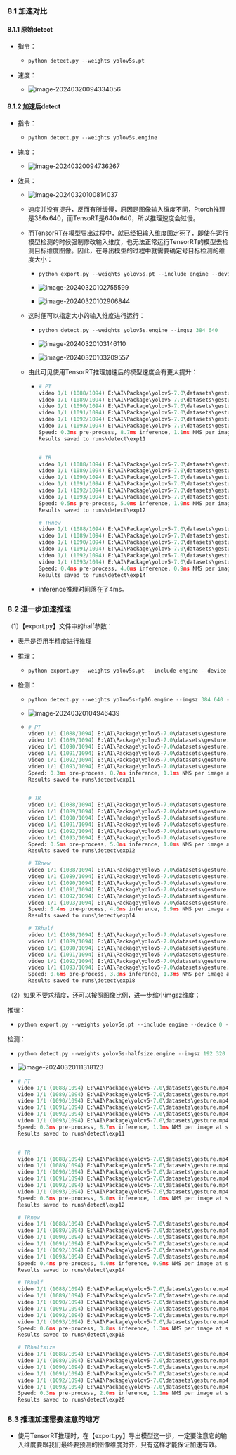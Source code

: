 ### 8.1 加速对比

#### 8.1.1 原始detect

* 指令：

  * ```python
    python detect.py --weights yolov5s.pt
    ```

* 速度：

  * ![image-20240320094334056](C:\Users\10482\AppData\Roaming\Typora\typora-user-images\image-20240320094334056.png)

#### 8.1.2 加速后detect

* 指令：

  * ```python
    python detect.py --weights yolov5s.engine
    ```

* 速度：

  * ![image-20240320094736267](C:\Users\10482\AppData\Roaming\Typora\typora-user-images\image-20240320094736267.png)

* 效果：

  * ![image-20240320100814037](C:\Users\10482\AppData\Roaming\Typora\typora-user-images\image-20240320100814037.png)

  * 速度并没有提升，反而有所缓慢，原因是图像输入维度不同，Ptorch推理是386x640，而TensoRT是640x640，所以推理速度会过慢。

  * 而TensorRT在模型导出过程中，就已经把输入维度固定死了，即使在运行模型检测的时候强制修改输入维度，也无法正常运行TensorRT的模型去检测目标维度图像。因此，在导出模型的过程中就需要确定号目标检测的维度大小：

    * ```python
      python export.py --weights yolov5s.pt --include engine --device 0 --img 384 640
      ```

    * ![image-20240320102755599](C:\Users\10482\AppData\Roaming\Typora\typora-user-images\image-20240320102755599.png)

    * ![image-20240320102906844](C:\Users\10482\AppData\Roaming\Typora\typora-user-images\image-20240320102906844.png)

  * 这时便可以指定大小的输入维度进行运行：

    * ```python
      python detect.py --weights yolov5s.engine --imgsz 384 640
      ```

    * ![image-20240320103146110](C:\Users\10482\AppData\Roaming\Typora\typora-user-images\image-20240320103146110.png)

    * ![image-20240320103209557](C:\Users\10482\AppData\Roaming\Typora\typora-user-images\image-20240320103209557.png)

  * 由此可见使用TensorRT推理加速后的模型速度会有更大提升：

    * ```python
      # PT
      video 1/1 (1088/1094) E:\AI\Package\yolov5-7.0\datasets\gesture.mp4: 384x640 1 person, 1 tie, 5 apples, 1 orange, 9.0ms
      video 1/1 (1089/1094) E:\AI\Package\yolov5-7.0\datasets\gesture.mp4: 384x640 1 person, 1 tie, 5 apples, 1 orange, 10.0ms
      video 1/1 (1090/1094) E:\AI\Package\yolov5-7.0\datasets\gesture.mp4: 384x640 1 person, 1 tie, 5 apples, 1 orange, 9.0ms
      video 1/1 (1091/1094) E:\AI\Package\yolov5-7.0\datasets\gesture.mp4: 384x640 1 person, 1 tie, 5 apples, 1 orange, 10.0ms
      video 1/1 (1092/1094) E:\AI\Package\yolov5-7.0\datasets\gesture.mp4: 384x640 1 person, 1 tie, 5 apples, 1 orange, 9.0ms
      video 1/1 (1093/1094) E:\AI\Package\yolov5-7.0\datasets\gesture.mp4: 384x640 1 person, 1 tie, 5 apples, 1 orange, 8.0ms
      Speed: 0.3ms pre-process, 8.7ms inference, 1.1ms NMS per image at shape (1, 3, 640, 640)
      Results saved to runs\detect\exp11
      
      
      # TR
      video 1/1 (1088/1094) E:\AI\Package\yolov5-7.0\datasets\gesture.mp4: 640x640 1 person, 1 tie, 5 apples, 2 oranges, 3.0ms
      video 1/1 (1089/1094) E:\AI\Package\yolov5-7.0\datasets\gesture.mp4: 640x640 1 person, 1 tie, 5 apples, 1 orange, 6.0ms
      video 1/1 (1090/1094) E:\AI\Package\yolov5-7.0\datasets\gesture.mp4: 640x640 1 person, 1 tie, 5 apples, 2 oranges, 7.1ms
      video 1/1 (1091/1094) E:\AI\Package\yolov5-7.0\datasets\gesture.mp4: 640x640 1 person, 5 apples, 1 orange, 5.0ms
      video 1/1 (1092/1094) E:\AI\Package\yolov5-7.0\datasets\gesture.mp4: 640x640 1 person, 5 apples, 1 orange, 8.5ms
      video 1/1 (1093/1094) E:\AI\Package\yolov5-7.0\datasets\gesture.mp4: 640x640 1 person, 5 apples, 1 orange, 3.2ms
      Speed: 0.5ms pre-process, 5.0ms inference, 1.0ms NMS per image at shape (1, 3, 640, 640)
      Results saved to runs\detect\exp12
      
      # TRnew
      video 1/1 (1088/1094) E:\AI\Package\yolov5-7.0\datasets\gesture.mp4: 384x640 1 person, 1 tie, 5 apples, 1 orange, 6.2ms
      video 1/1 (1089/1094) E:\AI\Package\yolov5-7.0\datasets\gesture.mp4: 384x640 1 person, 1 tie, 5 apples, 1 orange, 3.6ms
      video 1/1 (1090/1094) E:\AI\Package\yolov5-7.0\datasets\gesture.mp4: 384x640 1 person, 1 tie, 5 apples, 1 orange, 4.7ms
      video 1/1 (1091/1094) E:\AI\Package\yolov5-7.0\datasets\gesture.mp4: 384x640 1 person, 1 tie, 5 apples, 1 orange, 4.0ms
      video 1/1 (1092/1094) E:\AI\Package\yolov5-7.0\datasets\gesture.mp4: 384x640 1 person, 1 tie, 5 apples, 1 orange, 4.8ms
      video 1/1 (1093/1094) E:\AI\Package\yolov5-7.0\datasets\gesture.mp4: 384x640 1 person, 1 tie, 5 apples, 1 orange, 3.4ms
      Speed: 0.4ms pre-process, 4.0ms inference, 0.9ms NMS per image at shape (1, 3, 384, 640)
      Results saved to runs\detect\exp14
      ```

    * inference推理时间落在了4ms。

### 8.2 进一步加速推理

（1）【export.py】文件中的half参数：

* 表示是否用半精度进行推理

* 推理：

  * ```python
    python export.py --weights yolov5s.pt --include engine --device 0 --img 384 640 --half
    ```

* 检测：

  * ```python
    python detect.py --weights yolov5s-fp16.engine --imgsz 384 640 --half
    ```

  * ![image-20240320104946439](C:\Users\10482\AppData\Roaming\Typora\typora-user-images\image-20240320104946439.png)

  * ```python
    # PT
    video 1/1 (1088/1094) E:\AI\Package\yolov5-7.0\datasets\gesture.mp4: 384x640 1 person, 1 tie, 5 apples, 1 orange, 9.0ms
    video 1/1 (1089/1094) E:\AI\Package\yolov5-7.0\datasets\gesture.mp4: 384x640 1 person, 1 tie, 5 apples, 1 orange, 10.0ms
    video 1/1 (1090/1094) E:\AI\Package\yolov5-7.0\datasets\gesture.mp4: 384x640 1 person, 1 tie, 5 apples, 1 orange, 9.0ms
    video 1/1 (1091/1094) E:\AI\Package\yolov5-7.0\datasets\gesture.mp4: 384x640 1 person, 1 tie, 5 apples, 1 orange, 10.0ms
    video 1/1 (1092/1094) E:\AI\Package\yolov5-7.0\datasets\gesture.mp4: 384x640 1 person, 1 tie, 5 apples, 1 orange, 9.0ms
    video 1/1 (1093/1094) E:\AI\Package\yolov5-7.0\datasets\gesture.mp4: 384x640 1 person, 1 tie, 5 apples, 1 orange, 8.0ms
    Speed: 0.3ms pre-process, 8.7ms inference, 1.1ms NMS per image at shape (1, 3, 640, 640)
    Results saved to runs\detect\exp11
    
    
    # TR
    video 1/1 (1088/1094) E:\AI\Package\yolov5-7.0\datasets\gesture.mp4: 640x640 1 person, 1 tie, 5 apples, 2 oranges, 3.0ms
    video 1/1 (1089/1094) E:\AI\Package\yolov5-7.0\datasets\gesture.mp4: 640x640 1 person, 1 tie, 5 apples, 1 orange, 6.0ms
    video 1/1 (1090/1094) E:\AI\Package\yolov5-7.0\datasets\gesture.mp4: 640x640 1 person, 1 tie, 5 apples, 2 oranges, 7.1ms
    video 1/1 (1091/1094) E:\AI\Package\yolov5-7.0\datasets\gesture.mp4: 640x640 1 person, 5 apples, 1 orange, 5.0ms
    video 1/1 (1092/1094) E:\AI\Package\yolov5-7.0\datasets\gesture.mp4: 640x640 1 person, 5 apples, 1 orange, 8.5ms
    video 1/1 (1093/1094) E:\AI\Package\yolov5-7.0\datasets\gesture.mp4: 640x640 1 person, 5 apples, 1 orange, 3.2ms
    Speed: 0.5ms pre-process, 5.0ms inference, 1.0ms NMS per image at shape (1, 3, 640, 640)
    Results saved to runs\detect\exp12
    
    # TRnew
    video 1/1 (1088/1094) E:\AI\Package\yolov5-7.0\datasets\gesture.mp4: 384x640 1 person, 1 tie, 5 apples, 1 orange, 6.2ms
    video 1/1 (1089/1094) E:\AI\Package\yolov5-7.0\datasets\gesture.mp4: 384x640 1 person, 1 tie, 5 apples, 1 orange, 3.6ms
    video 1/1 (1090/1094) E:\AI\Package\yolov5-7.0\datasets\gesture.mp4: 384x640 1 person, 1 tie, 5 apples, 1 orange, 4.7ms
    video 1/1 (1091/1094) E:\AI\Package\yolov5-7.0\datasets\gesture.mp4: 384x640 1 person, 1 tie, 5 apples, 1 orange, 4.0ms
    video 1/1 (1092/1094) E:\AI\Package\yolov5-7.0\datasets\gesture.mp4: 384x640 1 person, 1 tie, 5 apples, 1 orange, 4.8ms
    video 1/1 (1093/1094) E:\AI\Package\yolov5-7.0\datasets\gesture.mp4: 384x640 1 person, 1 tie, 5 apples, 1 orange, 3.4ms
    Speed: 0.4ms pre-process, 4.0ms inference, 0.9ms NMS per image at shape (1, 3, 384, 640)
    Results saved to runs\detect\exp14
    
    # TRhalf
    video 1/1 (1088/1094) E:\AI\Package\yolov5-7.0\datasets\gesture.mp4: 384x640 1 person, 1 tie, 5 apples, 1 orange, 8.7ms
    video 1/1 (1089/1094) E:\AI\Package\yolov5-7.0\datasets\gesture.mp4: 384x640 1 person, 1 tie, 5 apples, 1 orange, 7.0ms
    video 1/1 (1090/1094) E:\AI\Package\yolov5-7.0\datasets\gesture.mp4: 384x640 1 person, 1 tie, 5 apples, 1 orange, 8.4ms
    video 1/1 (1091/1094) E:\AI\Package\yolov5-7.0\datasets\gesture.mp4: 384x640 1 person, 1 tie, 5 apples, 1 orange, 5.0ms
    video 1/1 (1092/1094) E:\AI\Package\yolov5-7.0\datasets\gesture.mp4: 384x640 1 person, 1 tie, 5 apples, 1 orange, 7.1ms
    video 1/1 (1093/1094) E:\AI\Package\yolov5-7.0\datasets\gesture.mp4: 384x640 1 person, 1 tie, 5 apples, 1 orange, 5.0ms
    Speed: 0.6ms pre-process, 3.8ms inference, 1.3ms NMS per image at shape (1, 3, 384, 640)
    Results saved to runs\detect\exp18
    ```

（2）如果不要求精度，还可以按照图像比例，进一步缩小imgsz维度：

推理：

* ```python
  python export.py --weights yolov5s.pt --include engine --device 0 --img 192 320 --half
  ```

检测：

* ```python
  python detect.py --weights yolov5s-halfsize.engine --imgsz 192 320 --half
  ```

* ![image-20240320111318123](C:\Users\10482\AppData\Roaming\Typora\typora-user-images\image-20240320111318123.png)

* ```python
  # PT
  video 1/1 (1088/1094) E:\AI\Package\yolov5-7.0\datasets\gesture.mp4: 384x640 1 person, 1 tie, 5 apples, 1 orange, 9.0ms
  video 1/1 (1089/1094) E:\AI\Package\yolov5-7.0\datasets\gesture.mp4: 384x640 1 person, 1 tie, 5 apples, 1 orange, 10.0ms
  video 1/1 (1090/1094) E:\AI\Package\yolov5-7.0\datasets\gesture.mp4: 384x640 1 person, 1 tie, 5 apples, 1 orange, 9.0ms
  video 1/1 (1091/1094) E:\AI\Package\yolov5-7.0\datasets\gesture.mp4: 384x640 1 person, 1 tie, 5 apples, 1 orange, 10.0ms
  video 1/1 (1092/1094) E:\AI\Package\yolov5-7.0\datasets\gesture.mp4: 384x640 1 person, 1 tie, 5 apples, 1 orange, 9.0ms
  video 1/1 (1093/1094) E:\AI\Package\yolov5-7.0\datasets\gesture.mp4: 384x640 1 person, 1 tie, 5 apples, 1 orange, 8.0ms
  Speed: 0.3ms pre-process, 8.7ms inference, 1.1ms NMS per image at shape (1, 3, 640, 640)
  Results saved to runs\detect\exp11
  
  
  # TR
  video 1/1 (1088/1094) E:\AI\Package\yolov5-7.0\datasets\gesture.mp4: 640x640 1 person, 1 tie, 5 apples, 2 oranges, 3.0ms
  video 1/1 (1089/1094) E:\AI\Package\yolov5-7.0\datasets\gesture.mp4: 640x640 1 person, 1 tie, 5 apples, 1 orange, 6.0ms
  video 1/1 (1090/1094) E:\AI\Package\yolov5-7.0\datasets\gesture.mp4: 640x640 1 person, 1 tie, 5 apples, 2 oranges, 7.1ms
  video 1/1 (1091/1094) E:\AI\Package\yolov5-7.0\datasets\gesture.mp4: 640x640 1 person, 5 apples, 1 orange, 5.0ms
  video 1/1 (1092/1094) E:\AI\Package\yolov5-7.0\datasets\gesture.mp4: 640x640 1 person, 5 apples, 1 orange, 8.5ms
  video 1/1 (1093/1094) E:\AI\Package\yolov5-7.0\datasets\gesture.mp4: 640x640 1 person, 5 apples, 1 orange, 3.2ms
  Speed: 0.5ms pre-process, 5.0ms inference, 1.0ms NMS per image at shape (1, 3, 640, 640)
  Results saved to runs\detect\exp12
  
  # TRnew
  video 1/1 (1088/1094) E:\AI\Package\yolov5-7.0\datasets\gesture.mp4: 384x640 1 person, 1 tie, 5 apples, 1 orange, 6.2ms
  video 1/1 (1089/1094) E:\AI\Package\yolov5-7.0\datasets\gesture.mp4: 384x640 1 person, 1 tie, 5 apples, 1 orange, 3.6ms
  video 1/1 (1090/1094) E:\AI\Package\yolov5-7.0\datasets\gesture.mp4: 384x640 1 person, 1 tie, 5 apples, 1 orange, 4.7ms
  video 1/1 (1091/1094) E:\AI\Package\yolov5-7.0\datasets\gesture.mp4: 384x640 1 person, 1 tie, 5 apples, 1 orange, 4.0ms
  video 1/1 (1092/1094) E:\AI\Package\yolov5-7.0\datasets\gesture.mp4: 384x640 1 person, 1 tie, 5 apples, 1 orange, 4.8ms
  video 1/1 (1093/1094) E:\AI\Package\yolov5-7.0\datasets\gesture.mp4: 384x640 1 person, 1 tie, 5 apples, 1 orange, 3.4ms
  Speed: 0.4ms pre-process, 4.0ms inference, 0.9ms NMS per image at shape (1, 3, 384, 640)
  Results saved to runs\detect\exp14
  
  # TRhalf
  video 1/1 (1088/1094) E:\AI\Package\yolov5-7.0\datasets\gesture.mp4: 384x640 1 person, 1 tie, 5 apples, 1 orange, 8.7ms
  video 1/1 (1089/1094) E:\AI\Package\yolov5-7.0\datasets\gesture.mp4: 384x640 1 person, 1 tie, 5 apples, 1 orange, 7.0ms
  video 1/1 (1090/1094) E:\AI\Package\yolov5-7.0\datasets\gesture.mp4: 384x640 1 person, 1 tie, 5 apples, 1 orange, 8.4ms
  video 1/1 (1091/1094) E:\AI\Package\yolov5-7.0\datasets\gesture.mp4: 384x640 1 person, 1 tie, 5 apples, 1 orange, 5.0ms
  video 1/1 (1092/1094) E:\AI\Package\yolov5-7.0\datasets\gesture.mp4: 384x640 1 person, 1 tie, 5 apples, 1 orange, 7.1ms
  video 1/1 (1093/1094) E:\AI\Package\yolov5-7.0\datasets\gesture.mp4: 384x640 1 person, 1 tie, 5 apples, 1 orange, 5.0ms
  Speed: 0.6ms pre-process, 3.8ms inference, 1.3ms NMS per image at shape (1, 3, 384, 640)
  Results saved to runs\detect\exp18
  
  # TRhalfsize
  video 1/1 (1088/1094) E:\AI\Package\yolov5-7.0\datasets\gesture.mp4: 192x320 1 person, 1 orange, 2.5ms
  video 1/1 (1089/1094) E:\AI\Package\yolov5-7.0\datasets\gesture.mp4: 192x320 1 person, 1 orange, 1.6ms
  video 1/1 (1090/1094) E:\AI\Package\yolov5-7.0\datasets\gesture.mp4: 192x320 1 person, 1 orange, 2.1ms
  video 1/1 (1091/1094) E:\AI\Package\yolov5-7.0\datasets\gesture.mp4: 192x320 1 person, 1 orange, 1.3ms
  video 1/1 (1092/1094) E:\AI\Package\yolov5-7.0\datasets\gesture.mp4: 192x320 1 person, 1 orange, 2.9ms
  video 1/1 (1093/1094) E:\AI\Package\yolov5-7.0\datasets\gesture.mp4: 192x320 1 person, 1 orange, 2.0ms
  Speed: 0.3ms pre-process, 2.0ms inference, 1.1ms NMS per image at shape (1, 3, 192, 320)
  Results saved to runs\detect\exp20
  ```

### 8.3 推理加速需要注意的地方

* 使用TensorRT推理时，在【export.py】导出模型这一步，一定要注意它的输入维度要跟我们最终要预测的图像维度对齐，只有这样才能保证加速有效。

